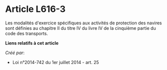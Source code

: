 # Article L616-3

Les modalités d'exercice spécifiques aux activités de protection des navires sont définies au chapitre II du titre IV du
livre IV de la cinquième partie du code des transports.

**Liens relatifs à cet article**

_Créé par_:

  - Loi n°2014-742 du 1er juillet 2014 - art. 25
